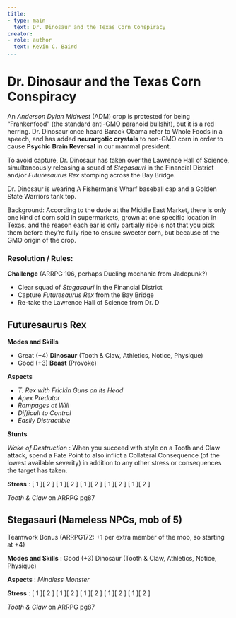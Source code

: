 ```yaml
---
title:
- type: main
  text: Dr. Dinosaur and the Texas Corn Conspiracy
creator:
- role: author
  text: Kevin C. Baird
...
```


# Dr. Dinosaur and the Texas Corn Conspiracy


An _Anderson Dylan Midwest_ (ADM)
crop is protested for being “Frankenfood” (the standard anti-GMO paranoid bullshit), but
it is a red herring. Dr. Dinosaur once heard Barack Obama refer to Whole Foods in a speech, and
has added **neurargotic crystals** to non-GMO corn in order to cause **Psychic Brain Reversal**
in our mammal president.

To avoid capture, Dr. Dinosaur has taken over the Lawrence Hall of Science, simultaneously
releasing a squad of *Stegasauri* in the Financial District and/or *Futuresaurus Rex* stomping
across the Bay Bridge.

Dr. Dinosaur is wearing A Fisherman’s Wharf baseball cap and a Golden State Warriors tank top.

Background:
According to the dude at the Middle East Market, there is only one kind of corn sold in
supermarkets, grown at one specific location in Texas, and the reason each ear is only
partially ripe is not that you pick them before they’re fully ripe to ensure sweeter corn, but
because of the GMO origin of the crop.

### Resolution / Rules:

**Challenge** (ARRPG 106, perhaps Dueling mechanic from Jadepunk?)

- Clear squad of _Stegasauri_ in the Financial District
- Capture _Futuresaurus Rex_ from the Bay Bridge
- Re-take the Lawrence Hall of Science from Dr. D

## Futuresaurus Rex

**Modes and Skills**

- Great (+4) **Dinosaur** (Tooth & Claw, Athletics, Notice, Physique)
- Good (+3) **Beast** (Provoke)

**Aspects**

- *T. Rex with Frickin Guns on its Head*
- *Apex Predator*
- *Rampages at Will*
- *Difficult to Control*
- *Easily Distractible*

**Stunts**

*Wake of Destruction*
: When you succeed with style on a Tooth and Claw attack, spend a Fate Point to also inflict a
Collateral Consequence (of the lowest available severity) in addition to any other stress or
consequences the target has taken.

**Stress**
: [ 1 ][ 2 ]  [ 1 ][ 2 ]  [ 1 ][ 2 ]  [ 1 ][ 2 ]  [ 1 ][ 2 ]

*Tooth & Claw* on ARRPG pg87

## Stegasauri (Nameless NPCs, mob of 5)

Teamwork Bonus (ARRPG172: +1 per extra member of the mob, so starting at +4)

**Modes and Skills**
: Good (+3) Dinosaur (Tooth & Claw, Athletics, Notice, Physique)

**Aspects**
: *Mindless Monster*

**Stress**
: [ 1 ][ 2 ]  [ 1 ][ 2 ]  [ 1 ][ 2 ]  [ 1 ][ 2 ]  [ 1 ][ 2 ]

*Tooth & Claw* on ARRPG pg87
